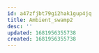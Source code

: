 ```yaml
---
id: a47zfjbt79gi2hak1gup4jq
title: Ambient_swamp2
desc: ''
updated: 1681956355738
created: 1681956355738
---
```

